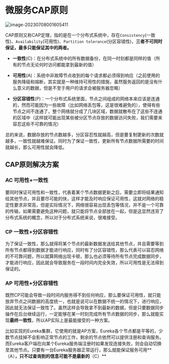# 微服务CAP原则

![image-20230708001605411](https://cdn.jsdelivr.net/gh/letengzz/Two-C@main/img/Java/202307080016840.png)

CAP原则又称CAP定理，指的是在一个分布式系统中，存在`Consistency`(一致性)、`Availability`(可用性)、`Partition tolerance`(分区容错性)，**三者不可同时保证，最多只能保证其中的两者。**

- **一致性**(C)：在分布式系统中的所有数据备份，在同一时刻都是同样的值（所有的节点无论何时访问都能拿到最新的值）

- **可用性**(A)：系统中非故障节点收到的每个请求都必须得到响应（之前使用的服务降级和熔断，其实就是一种维持可用性的措施，虽然服务返回的是没有什么意义的数据，但是不至于用户的请求会被服务器忽略）

- **分区容错性**(P)：一个分布式系统里面，节点之间组成的网络本来应该是连通的，然而可能因为一些故障（比如网络丢包等，这是很难避免的），使得有些节点之间不连通了，整个网络就分成了几块区域，数据就散布在了这些不连通的区域中（这样就可能出现某些被分区节点存放的数据访问失败，我们需要来容忍这些不可靠的情况）

总的来说，数据存放的节点数越多，分区容忍性就越高，但是要复制更新的次数就越多，一致性就越难保证。同时为了保证一致性，更新所有节点数据所需要的时间就越长，那么可用性就会降低。

## CAP原则解决方案

### AC 可用性+一致性

​	要同时保证可用性和一致性，代表着某个节点数据更新之后，需要立即将结果通知给其他节点，并且要尽可能的快，这样才能及时响应保证可用性，这就对网络的稳定性要求非常高，但是实际情况下，网络很容易出现丢包等情况，并不是一个可靠的传输，如果需要避免这种问题，就只能将节点全部放在一起，但是这显然违背了分布式系统的概念，所以对于分布式系统来说，很难接受。

### CP 一致性+分区容错性

​	为了保证一致性，那么就得将某个节点的最新数据发送给其他节点，并且需要等到所有节点都得到数据才能进行响应，同时有了分区容错性，那么代表可以容忍网络的不可靠问题，所以就算网络出现卡顿，那么也必须等待所有节点完成数据同步，才能进行响应，因此就会导致服务在一段时间内完全失效，所以可用性是无法得到保证的。

### AP 可用性+分区容错性

​	既然CP可能会导致一段时间内服务得不到任何响应，那么要保证可用性，就只能放弃节点之间数据的高度统一，也就是说可以在数据不统一的情况下，进行响应，因此就无法保证一致性了。虽然这样会导致拿不到最新的数据，但是只要数据同步操作在后台继续运行，一定能够在某一时刻完成所有节点数据的同步，那么就能实现**最终一致性**，所以AP实际上是最能接受的一种方案。

比如实现的Eureka集群，它使用的就是AP方案，Eureka各个节点都是平等的，少数节点挂掉不会影响正常节点的工作，剩余的节点依然可以提供注册和查询服务。而Eureka客户端在向某个Eureka服务端注册时如果发现连接失败，则会自动切换至其他节点。只要有一台Eureka服务器正常运行，那么就能保证服务可用**（A）**，只不过查询到的信息可能不是最新的**（C）**
